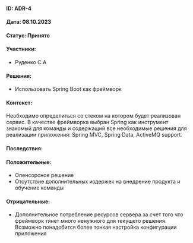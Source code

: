 #### ID: ADR-4

#### Дата: 08.10.2023

#### Статус: Принято

#### Участники:
* Руденко С.А

#### Решения:
* Использовать Spring Boot как фреймворк

#### Контекст:
Необходимо определиться со стеком на котором будет реализован сервис.
В качестве фреймворка выбран Spring как инструмент знакомый для команды и содержащий все необходимые решения для реализации приложения: Spring MVC, Spring Data, ActiveMQ support.

#### Последствия:

#### Положительные:
* Опенсорсное решение
* Отсутствие дополнительных издержек на внедрение продукта и обучение команды 

#### Отрицательные:
* Дополнительное потребление ресурсов сервера за счет того что фреймворк тянет много ненужного для текущего решения. Возможно понадобится более тонкая настройка конфигурации приложения